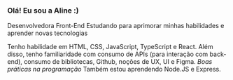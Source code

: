 ### Olá! Eu sou a Aline :)

Desenvolvedora Front-End
Estudando para aprimorar minhas habilidades e aprender novas tecnologias

Tenho habilidade em HTML, CSS, JavaScript, TypeScript e React. Além disso, tenho familiaridade com consumo de APIs (para interação com back-end), consumo de bibliotecas, Github, noções de UX, UI e Figma. *Boas práticas na programação*
Também estou aprendendo Node.JS e Express.
